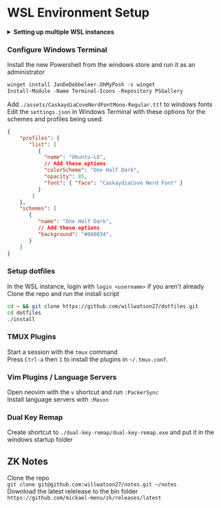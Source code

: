 # WSL Environment Setup


<details>
    <summary><b>Setting up multiple WSL instances</b></summary>

Export a backup and unregister the current WSL instance
```powershell
wsl --export Ubuntu C:\wsl-images\Ubuntu-Main.tar.gz
wsl --unregister Ubuntu
```

Install a distro and export a backup of it to create additional instances
```powershell
wsl --install -d Ubuntu-22.04
wsl --export Ubuntu-22.04 C:\wsl-images\Ubuntu-22.04.tar.gz
```

Import the new distro and run it
```powershell
wsl --import Ubuntu-LX C:\wsl-images\Ubuntu-LX C:\wsl-images\Ubuntu-22.04.tar.gz
wsl -d Ubuntu-LX
```

Import and run the old distro
```powershell
wsl --import Ubuntu-Main C:\wsl-images\Ubuntu-Main C:\wsl-images\Ubuntu-Main.tar.gz
wsl -d Ubuntu-Main
```
</details>

### Configure Windows Terminal
Install the new Powershell from the windows store and run it as an administrator
```ps
winget install JanDeDobbeleer.OhMyPosh -s winget
Install-Module -Name Terminal-Icons -Repository PSGallery
```

Add `./assets/CaskaydiaCoveNerdFontMono-Regular.ttf` to windows fonts\
Edit the `settings.json` in Windows Terminal with these options for the schemes and profiles being used.
```json
{
    "profiles": {
       "list": [
          {
            "name": "Ubuntu-LX",
            // Add these options
            "colorScheme": "One Half Dark",
            "opacity": 85,
            "font": { "face": "CaskaydiaCove Nerd Font" }
          }
        ]
    },
    "schemes": [
       {
          "name": "One Half Dark",
          // Add these options
          "background": "#0A0034",
       }
    ]
}

```

### Setup dotfiles
In the WSL instance, login with `login <username>` if you aren't already \
Clone the repo and run the install script
```bash
cd ~ && git clone https://github.com/willwatson27/dotfiles.git
cd dotfiles
./install
```

### TMUX Plugins
Start a session with the `tmux` command \
Press `Ctrl-a` then `I` to install the plugins in `~/.tmux.conf`.

### Vim Plugins / Language Servers
Open neovim with the `v` shortcut and run `:PackerSync` \
Install language servers with `:Mason`

### Dual Key Remap
Create shortcut to `./dual-key-remap/dual-key-remap.exe` and put it in the windows startup folder

## ZK Notes
Clone the repo \
`git clone git@github.com:willwatson27/notes.git ~/notes` \
Download the latest relelease to the bin folder \
`https://github.com/mickael-menu/zk/releases/latest`

